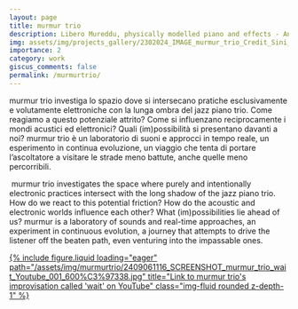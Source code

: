 ```yaml
---
layout: page
title: murmur trio
description: Libero Mureddu, physically modelled piano and effects - Andrea Grossi, double bass - Cristiano Calcagnile, drums and objects
img: assets/img/projects_gallery/2302024_IMAGE_murmur_trio_Credit_Sini_Makinen_001_700x700.jpeg
importance: 2
category: work
giscus_comments: false
permalink: /murmurtrio/
---
```

<head>
<meta property="og:title" content="murmur trio" />
<meta property="og:type" content="article" />
<meta property="og:url" content="https://liberomureddu.github.io/murmurtrio/" />
<meta property="og:image" content="https://github.com/liberomureddu/liberomureddu.github.io/blob/026aac23893fbfd751a4bf139df1d4fd73ac480b/assets/img/social_media_gallery/2302024_IMAGE_murmur_trio_Credit_Sini_Ma%CC%88kinen_001_1200_630.jpg" />
</head>

murmur trio investiga lo spazio dove si intersecano pratiche esclusivamente e volutamente elettroniche con la lunga ombra del jazz piano trio. Come reagiamo a questo potenziale attrito? Come si influenzano reciprocamente i mondi acustici ed elettronici? Quali (im)possibilità si presentano davanti a noi? 
murmur trio è un laboratorio di suoni e approcci in tempo reale, un esperimento in continua evoluzione, un viaggio che tenta di portare l’ascoltatore a visitare le strade meno battute, anche quelle meno percorribili.

​
murmur trio investigates the space where purely and intentionally electronic practices intersect with the long shadow of the jazz piano trio. How do we react to this potential friction? How do the acoustic and electronic worlds influence each other? What (im)possibilities lie ahead of us? 
murmur is a laboratory of sounds and real-time approaches, an experiment in continuous evolution, a journey that attempts to drive the listener off the beaten path, even venturing into the impassable ones.


<div class="row">
    <div class="col-sm mt-3 mt-md-0">
        <a href="https://youtu.be/mx4gk79WcxE?si=GhimhlZ4hQGHCb4b">
        {% include figure.liquid loading="eager" path="/assets/img/murmurtrio/2409061116_SCREENSHOT_murmur_trio_wait_Youtube_001_600%C3%97338.jpg" title="Link to murmur trio's improvisation called 'wait' on YouTube" class="img-fluid rounded z-depth-1" %}
            </a>
    </div>



